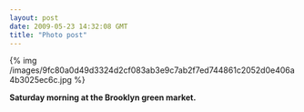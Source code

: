 ```yaml
---
layout: post
date: 2009-05-23 14:32:08 GMT
title: "Photo post"
---
```

{% img /images/9fc80a0d49d3324d2cf083ab3e9c7ab2f7ed744861c2052d0e406a4b3025ec6c.jpg %}

<b>Saturday morning at the Brooklyn green market.</b>